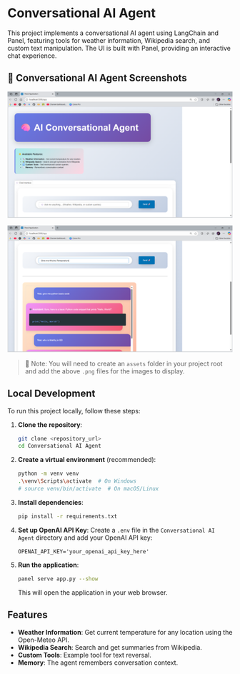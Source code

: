 # Conversational AI Agent

This project implements a conversational AI agent using LangChain and Panel, featuring tools for weather information, Wikipedia search, and custom text manipulation. The UI is built with Panel, providing an interactive chat experience.

## 💬 Conversational AI Agent Screenshots

![Conversational AI Agent Screenshot 121](./assets/Screenshot%20_121.png)

![Conversational AI Agent Screenshot 121](./assets/Screenshot%20_122.png)

> 📝 Note: You will need to create an `assets` folder in your project root and add the above `.png` files for the images to display.


## Local Development

To run this project locally, follow these steps:

1.  **Clone the repository**:
    ```bash
    git clone <repository_url>
    cd Conversational AI Agent
    ```

2.  **Create a virtual environment** (recommended):
    ```bash
    python -m venv venv
    .\venv\Scripts\activate  # On Windows
    # source venv/bin/activate  # On macOS/Linux
    ```

3.  **Install dependencies**:
    ```bash
    pip install -r requirements.txt
    ```

4.  **Set up OpenAI API Key**:
    Create a `.env` file in the `Conversational AI Agent` directory and add your OpenAI API key:
    ```
    OPENAI_API_KEY='your_openai_api_key_here'
    ```

5.  **Run the application**:
    ```bash
    panel serve app.py --show
    ```
    This will open the application in your web browser.

## Features

*   **Weather Information**: Get current temperature for any location using the Open-Meteo API.
*   **Wikipedia Search**: Search and get summaries from Wikipedia.
*   **Custom Tools**: Example tool for text reversal.
*   **Memory**: The agent remembers conversation context.
